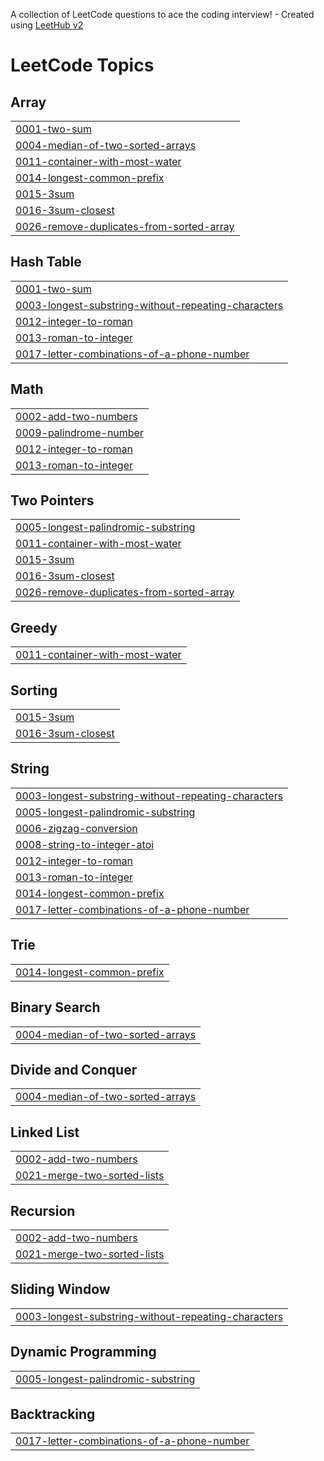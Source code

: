 A collection of LeetCode questions to ace the coding interview! - Created using [LeetHub v2](https://github.com/arunbhardwaj/LeetHub-2.0)
<!---LeetCode Topics Start-->
# LeetCode Topics
## Array
|  |
| ------- |
| [0001-two-sum](https://github.com/KTG5672/leetcode/tree/master/0001-two-sum) |
| [0004-median-of-two-sorted-arrays](https://github.com/KTG5672/leetcode/tree/master/0004-median-of-two-sorted-arrays) |
| [0011-container-with-most-water](https://github.com/KTG5672/leetcode/tree/master/0011-container-with-most-water) |
| [0014-longest-common-prefix](https://github.com/KTG5672/leetcode/tree/master/0014-longest-common-prefix) |
| [0015-3sum](https://github.com/KTG5672/leetcode/tree/master/0015-3sum) |
| [0016-3sum-closest](https://github.com/KTG5672/leetcode/tree/master/0016-3sum-closest) |
| [0026-remove-duplicates-from-sorted-array](https://github.com/KTG5672/leetcode/tree/master/0026-remove-duplicates-from-sorted-array) |
## Hash Table
|  |
| ------- |
| [0001-two-sum](https://github.com/KTG5672/leetcode/tree/master/0001-two-sum) |
| [0003-longest-substring-without-repeating-characters](https://github.com/KTG5672/leetcode/tree/master/0003-longest-substring-without-repeating-characters) |
| [0012-integer-to-roman](https://github.com/KTG5672/leetcode/tree/master/0012-integer-to-roman) |
| [0013-roman-to-integer](https://github.com/KTG5672/leetcode/tree/master/0013-roman-to-integer) |
| [0017-letter-combinations-of-a-phone-number](https://github.com/KTG5672/leetcode/tree/master/0017-letter-combinations-of-a-phone-number) |
## Math
|  |
| ------- |
| [0002-add-two-numbers](https://github.com/KTG5672/leetcode/tree/master/0002-add-two-numbers) |
| [0009-palindrome-number](https://github.com/KTG5672/leetcode/tree/master/0009-palindrome-number) |
| [0012-integer-to-roman](https://github.com/KTG5672/leetcode/tree/master/0012-integer-to-roman) |
| [0013-roman-to-integer](https://github.com/KTG5672/leetcode/tree/master/0013-roman-to-integer) |
## Two Pointers
|  |
| ------- |
| [0005-longest-palindromic-substring](https://github.com/KTG5672/leetcode/tree/master/0005-longest-palindromic-substring) |
| [0011-container-with-most-water](https://github.com/KTG5672/leetcode/tree/master/0011-container-with-most-water) |
| [0015-3sum](https://github.com/KTG5672/leetcode/tree/master/0015-3sum) |
| [0016-3sum-closest](https://github.com/KTG5672/leetcode/tree/master/0016-3sum-closest) |
| [0026-remove-duplicates-from-sorted-array](https://github.com/KTG5672/leetcode/tree/master/0026-remove-duplicates-from-sorted-array) |
## Greedy
|  |
| ------- |
| [0011-container-with-most-water](https://github.com/KTG5672/leetcode/tree/master/0011-container-with-most-water) |
## Sorting
|  |
| ------- |
| [0015-3sum](https://github.com/KTG5672/leetcode/tree/master/0015-3sum) |
| [0016-3sum-closest](https://github.com/KTG5672/leetcode/tree/master/0016-3sum-closest) |
## String
|  |
| ------- |
| [0003-longest-substring-without-repeating-characters](https://github.com/KTG5672/leetcode/tree/master/0003-longest-substring-without-repeating-characters) |
| [0005-longest-palindromic-substring](https://github.com/KTG5672/leetcode/tree/master/0005-longest-palindromic-substring) |
| [0006-zigzag-conversion](https://github.com/KTG5672/leetcode/tree/master/0006-zigzag-conversion) |
| [0008-string-to-integer-atoi](https://github.com/KTG5672/leetcode/tree/master/0008-string-to-integer-atoi) |
| [0012-integer-to-roman](https://github.com/KTG5672/leetcode/tree/master/0012-integer-to-roman) |
| [0013-roman-to-integer](https://github.com/KTG5672/leetcode/tree/master/0013-roman-to-integer) |
| [0014-longest-common-prefix](https://github.com/KTG5672/leetcode/tree/master/0014-longest-common-prefix) |
| [0017-letter-combinations-of-a-phone-number](https://github.com/KTG5672/leetcode/tree/master/0017-letter-combinations-of-a-phone-number) |
## Trie
|  |
| ------- |
| [0014-longest-common-prefix](https://github.com/KTG5672/leetcode/tree/master/0014-longest-common-prefix) |
## Binary Search
|  |
| ------- |
| [0004-median-of-two-sorted-arrays](https://github.com/KTG5672/leetcode/tree/master/0004-median-of-two-sorted-arrays) |
## Divide and Conquer
|  |
| ------- |
| [0004-median-of-two-sorted-arrays](https://github.com/KTG5672/leetcode/tree/master/0004-median-of-two-sorted-arrays) |
## Linked List
|  |
| ------- |
| [0002-add-two-numbers](https://github.com/KTG5672/leetcode/tree/master/0002-add-two-numbers) |
| [0021-merge-two-sorted-lists](https://github.com/KTG5672/leetcode/tree/master/0021-merge-two-sorted-lists) |
## Recursion
|  |
| ------- |
| [0002-add-two-numbers](https://github.com/KTG5672/leetcode/tree/master/0002-add-two-numbers) |
| [0021-merge-two-sorted-lists](https://github.com/KTG5672/leetcode/tree/master/0021-merge-two-sorted-lists) |
## Sliding Window
|  |
| ------- |
| [0003-longest-substring-without-repeating-characters](https://github.com/KTG5672/leetcode/tree/master/0003-longest-substring-without-repeating-characters) |
## Dynamic Programming
|  |
| ------- |
| [0005-longest-palindromic-substring](https://github.com/KTG5672/leetcode/tree/master/0005-longest-palindromic-substring) |
## Backtracking
|  |
| ------- |
| [0017-letter-combinations-of-a-phone-number](https://github.com/KTG5672/leetcode/tree/master/0017-letter-combinations-of-a-phone-number) |
<!---LeetCode Topics End-->